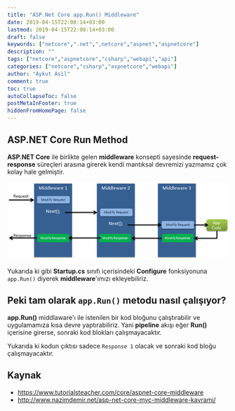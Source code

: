 ```yaml
---
title: "ASP.Net Core app.Run() Middleware"
date: 2019-04-15T22:08:14+03:00
lastmod: 2019-04-15T22:08:14+03:00
draft: false
keywords: ["netcore",".net",",netcore","aspnet","aspnetcore"]
description: ""
tags: ["netcore","aspnetcore","csharp","webapi","api"]
categories: ["netcore","csharp","aspnetcore","webapi"]
author: "Aykut Asil"
comment: true
toc: true
autoCollapseToc: false
postMetaInFooter: true
hiddenFromHomePage: false
---
```


## ASP.NET Core Run Method

**ASP.NET Core** ile birlikte gelen **middleware** konsepti sayesinde **request-response** süreçleri arasına girerek kendi mantıksal devremizi yazmamız çok kolay hale gelmiştir.

![middleware](/img/middleware-1.png "Asp.Net Core Middleware")

<script src="https://gist.github.com/aykuttasil/1c8ba890f705d3c982b9381a3792800b.js"></script>

Yukarıda ki gibi **Startup.cs** sınıfı içerisindeki **Configure** fonksiyonuna `app.Run()` diyerek **middleware**'ımızı ekleyebiliriz.

## Peki tam olarak `app.Run()` metodu nasıl çalışıyor?

**app.Run()** middlaware'ı ile istenilen bir kod bloğunu çalıştırabilir ve uygulamamıza kısa devre yaptırabiliriz. Yani **pipeline** akışı eğer **Run()** içerisine girerse, sonraki kod blokları çalışmayacaktır.

<script src="https://gist.github.com/aykuttasil/3e3741c99ebafe52d2b6bd4ccae00972.js"></script>

Yukarıda ki kodun çıktısı sadece `Response 1` olacak ve sonraki kod bloğu çalışmayacaktır.

## Kaynak

- <https://www.tutorialsteacher.com/core/aspnet-core-middleware>
- <http://www.nazimdemir.net/asp-net-core-mvc-middleware-kavrami/>
